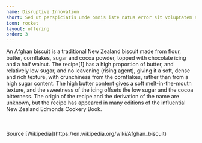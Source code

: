 ```yaml
---
name: Disruptive Innovation
short: Sed ut perspiciatis unde omnis iste natus error sit voluptatem accusantium doloremque laudantium, totam rem aperiam, eaque ipsa quae.
icon: rocket
layout: offering
order: 3
---
```

An Afghan biscuit is a traditional New Zealand biscuit made from flour, butter, cornflakes, sugar and cocoa powder, topped with chocolate icing and a half walnut. The recipe[1] has a high proportion of butter, and relatively low sugar, and no leavening (rising agent), giving it a soft, dense and rich texture, with crunchiness from the cornflakes, rather than from a high sugar content. The high butter content gives a soft melt-in-the-mouth texture, and the sweetness of the icing offsets the low sugar and the cocoa bitterness. The origin of the recipe and the derivation of the name are unknown, but the recipe has appeared in many editions of the influential New Zealand Edmonds Cookery Book.

<br/>
<br/>
Source [Wikipedia](https://en.wikipedia.org/wiki/Afghan_biscuit)
